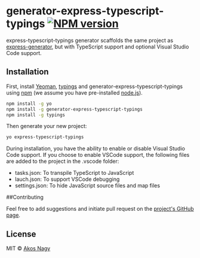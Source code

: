 # generator-express-typescript-typings [![NPM version][npm-image]][npm-url]
> 

express-typescript-typings generator scaffolds the same project as [express-generator](http://expressjs.com/en/starter/generator.html), but with TypeScript support and optional Visual Studio Code support. 

## Installation

First, install [Yeoman](http://yeoman.io), [typings](https://github.com/typings/typings) and generator-express-typescript-typings using [npm](https://www.npmjs.com/) (we assume you have pre-installed [node.js](https://nodejs.org/)).

```bash
npm install -g yo
npm install -g generator-express-typescript-typings
npm install -g typings
```

Then generate your new project:

```bash
yo express-typescript-typings
```

During installation, you have the ability to enable or disable Visual Studio Code support. If you choose to enable VSCode support, the following files are added to the project in the .vscode folder:
* tasks.json: To transpile TypeScript to JavaScript
* lauch.json: To support VSCode debugging
* settings.json: To hide JavaScript source files and map files

##Contributing

Feel free to add suggestions and initiate pull request on the [project's GitHub page](https://github.com/conwid/generator-express-typescript-typings).

## License

MIT © [Akos Nagy](https://github.com/conwid)


[npm-image]: https://badge.fury.io/js/generator-express-typescript-typings.svg
[npm-url]: https://npmjs.org/package/generator-express-typescript-typings